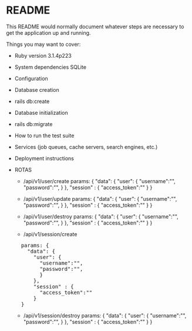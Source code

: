 # README

This README would normally document whatever steps are necessary to get the
application up and running.

Things you may want to cover:

* Ruby version 
3.1.4p223

* System dependencies
SQLite

* Configuration

* Database creation
- rails db:create

* Database initialization
- rails db:migrate

* How to run the test suite

* Services (job queues, cache servers, search engines, etc.)

* Deployment instructions

* ROTAS
  - /api/v1/user/create
    params: { 
      "data": { 
        "user": {
          "username":"",
          "password":"",
          }
        },
        "session" : {
          "access_token":""
        }
    }
    
  - /api/v1/user/update
    params: { 
      "data": { 
        "user": {
          "username":"",
          "password":"",
          }
        },
        "session" : {
          "access_token":""
        }
    }

  - /api/v1/user/destroy
    params: { 
      "data": { 
        "user": {
          "username":"",
          "password":"",
          }
        },
        "session" : {
          "access_token":""
        }
    }

  - /api/v1/session/create
  <pre>
    params: { 
      "data": { 
        "user": {
          "username":"",
          "password":"",
          }
        },
        "session" : {
          "access_token":""
        }
    }
  </pre>
  - /api/v1/session/destroy
    params: { 
      "data": { 
        "user": {
          "username":"",
          "password":"",
          }
        },
        "session" : {
          "access_token":""
        }
    }

